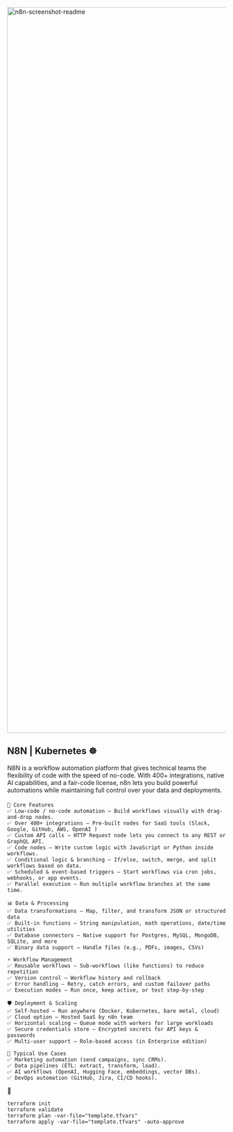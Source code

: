 <img width="2880" height="1670" alt="n8n-screenshot-readme" src="https://github.com/user-attachments/assets/bea465cf-3be2-43b1-aa22-6f4626a35e87" />

## N8N | Kubernetes ☸️
N8N is a workflow automation platform that gives technical teams the flexibility of code with the speed of no-code. With 400+ integrations, native AI capabilities, and a fair-code license, n8n lets you build powerful automations while maintaining full control over your data and deployments.

#### 
```
🔑 Core Features
✅ Low-code / no-code automation – Build workflows visually with drag-and-drop nodes.
✅ Over 400+ integrations – Pre-built nodes for SaaS tools (Slack, Google, GitHub, AWS, OpenAI )
✅ Custom API calls – HTTP Request node lets you connect to any REST or GraphQL API.
✅ Code nodes – Write custom logic with JavaScript or Python inside workflows.
✅ Conditional logic & branching – If/else, switch, merge, and split workflows based on data.
✅ Scheduled & event-based triggers – Start workflows via cron jobs, webhooks, or app events.
✅ Parallel execution – Run multiple workflow branches at the same time.

📊 Data & Processing
✅ Data transformations – Map, filter, and transform JSON or structured data
✅ Built-in functions – String manipulation, math operations, date/time utilities
✅ Database connectors – Native support for Postgres, MySQL, MongoDB, SQLite, and more
✅ Binary data support – Handle files (e.g., PDFs, images, CSVs)

⚡ Workflow Management
✅ Reusable workflows – Sub-workflows (like functions) to reduce repetition
✅ Version control – Workflow history and rollback
✅ Error handling – Retry, catch errors, and custom failover paths
✅ Execution modes – Run once, keep active, or test step-by-step

🛡️ Deployment & Scaling
✅ Self-hosted – Run anywhere (Docker, Kubernetes, bare metal, cloud)
✅ Cloud option – Hosted SaaS by n8n team
✅ Horizontal scaling – Queue mode with workers for large workloads
✅ Secure credentials store – Encrypted secrets for API keys & passwords
✅ Multi-user support – Role-based access (in Enterprise edition)

🔌 Typical Use Cases
✅ Marketing automation (send campaigns, sync CRMs).
✅ Data pipelines (ETL: extract, transform, load).
✅ AI workflows (OpenAI, Hugging Face, embeddings, vector DBs).
✅ DevOps automation (GitHub, Jira, CI/CD hooks).
```


🚀 
```
terraform init
terraform validate
terraform plan -var-file="template.tfvars"
terraform apply -var-file="template.tfvars" -auto-approve
```






